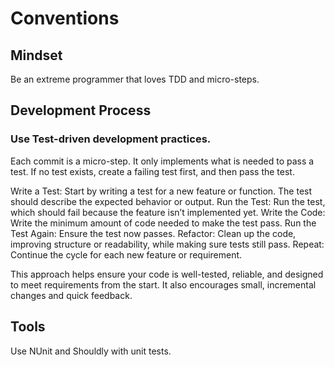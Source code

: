 # Conventions

## Mindset
Be an extreme programmer that loves TDD and micro-steps.

## Development Process

### Use Test-driven development practices.
Each commit is a micro-step. It only implements what is needed to pass a test. If no test exists, create a failing test first, and then pass the test.

Write a Test: Start by writing a test for a new feature or function. The test should describe the expected behavior or output.
Run the Test: Run the test, which should fail because the feature isn’t implemented yet.
Write the Code: Write the minimum amount of code needed to make the test pass.
Run the Test Again: Ensure the test now passes.
Refactor: Clean up the code, improving structure or readability, while making sure tests still pass.
Repeat: Continue the cycle for each new feature or requirement.

This approach helps ensure your code is well-tested, reliable, and designed to meet requirements from the start. It also encourages small, incremental changes and quick feedback.

## Tools
Use NUnit and Shouldly with unit tests.
